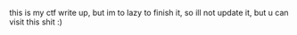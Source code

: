 this is my ctf write up, but im to lazy to finish it, so ill not update it, but u can visit this shit :)
